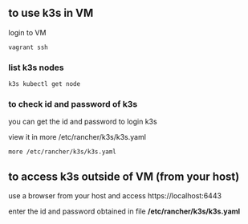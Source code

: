 

## to use k3s in VM

login to VM
```
vagrant ssh
```

### list k3s nodes

```
k3s kubectl get node
```

### to check id and password of k3s

you can get the id and password to login k3s

view it in more /etc/rancher/k3s/k3s.yaml

```
more /etc/rancher/k3s/k3s.yaml
```

## to access k3s outside of VM (from your host)

use a browser from your host and access https://localhost:6443

enter the id and password obtained in file **/etc/rancher/k3s/k3s.yaml**